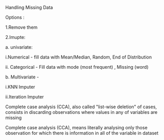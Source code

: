 Handling Missing Data

Options :

1.Remove them

2.Imupte:

a. univariate:

i.Numerical - fill data with Mean/Median, Random, End of Distribution

ii. Categorical - Fill data with mode (most frequent) , Missing (word)



b. Multivariate - 

i.KNN Imputer

ii.Iteration Imputer


Complete case analysis (CCA), also called "list-wise deletion" of cases, consists in discarding observations
where values in any of variables are missing

Complete case analysis (CCA), means literally analysing only those observation for which there is information in all of the variable in dataset

